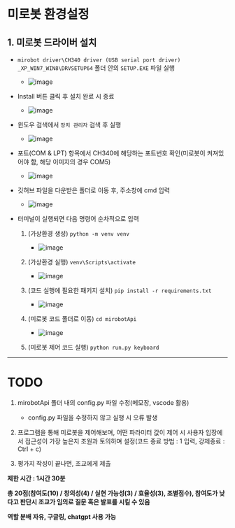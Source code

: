 # 미로봇 환경설정
## 1. 미로봇 드라이버 설치
- ```mirobot driver\CH340 driver (USB serial port driver) _XP_WIN7_WIN8\DRVSETUP64``` 폴더 안의 ```SETUP.EXE``` 파일 실행
  - ![image](https://user-images.githubusercontent.com/89232601/236123192-c6828d1d-dc30-4cd1-b592-8f275fd94d5c.png)

- Install 버튼 클릭 후 설치 완료 시 종료
  - ![image](https://user-images.githubusercontent.com/89232601/236123304-fd205aaa-5d88-4396-abed-ba4ed4a823a7.png)

- 윈도우 검색에서 ```장치 관리자``` 검색 후 실행
  - ![image](https://user-images.githubusercontent.com/89232601/236123811-b8ededc6-8bdd-411f-9054-c36f54ecd82c.png)

- 포트(COM & LPT) 항목에서 CH340에 해당하는 포트번호 확인(미로봇이 켜져있어야 함, 해당 이미지의 경우 COM5)
  - ![image](https://user-images.githubusercontent.com/89232601/236123998-5b1ee528-8af6-4d84-875f-59f1cf21e22b.png)

- 깃허브 파일을 다운받은 폴더로 이동 후, 주소창에 cmd 입력
  - ![image](https://user-images.githubusercontent.com/89232601/236124510-a87ee886-bd1a-4702-a214-f755f677c335.png)

- 터미널이 실행되면 다음 명령어 순차적으로 입력
  1. (가상환경 생성) ```python -m venv venv ```
     - ![image](https://user-images.githubusercontent.com/89232601/236124694-1cfa44f8-c072-47d7-9663-5e0830699b14.png)
  2. (가상환경 실행) ```venv\Scripts\activate```
     - ![image](https://user-images.githubusercontent.com/89232601/236124806-3c7ccf6c-c525-46ff-aed9-d74f67de258b.png)
  3. (코드 실행에 필요한 패키지 설치) ```pip install -r requirements.txt```
      - ![image](https://user-images.githubusercontent.com/89232601/236124982-2fa30b90-9c38-4bbf-8c1b-8dd1c94ad4c3.png)

  4. (미로봇 코드 폴더로 이동) ```cd mirobotApi```
      - ![image](https://user-images.githubusercontent.com/89232601/236125104-0dae8d40-d429-4150-9d2a-27d9801fb586.png)

  5. (미로봇 제어 코드 실행) ```python run.py keyboard```

- - -
# TODO
1. mirobotApi 폴더 내의 config.py 파일 수정(메모장, vscode 활용)
   - config.py 파일을 수정하지 않고 실행 시 오류 발생 

2. 프로그램을 통해 미로봇을 제어해보며, 어떤 파라미터 값이 제어 시 사용자 입장에서 접근성이 가장 높은지 조원과 토의하며 설정(코드 종료 방법 : 1 입력, 강제종료 : Ctrl + c)

3. 평가지 작성이 끝나면, 조교에게 제출

**제한 시간 : 1시간 30분**

**총 20점(참여도(10) / 창의성(4) / 실현 가능성(3) / 효율성(3), 조별점수), 참여도가 낮다고 판단시 조교가 임의로 질문 혹은 발표를 시킬 수 있음**

**역할 분배 자유, 구글링, chatgpt 사용 가능**
